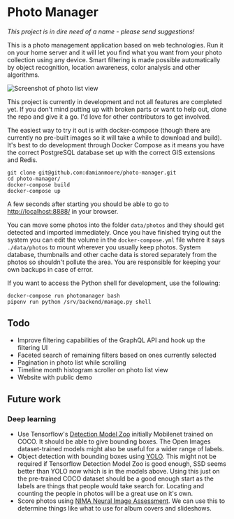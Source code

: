 # Photo Manager

*This project is in dire need of a name - please send suggestions!*

This is a photo management application based on web technologies. Run it on your home server and it will let you find what you want from your photo collection using any device. Smart filtering is made possible automatically by object recognition, location awareness, color analysis and other algorithms.

![Screenshot of photo list view](https://epixstudios.co.uk/uploads/filer_public/31/25/3125a68a-046a-443b-be24-59bbe210bdb6/photo_list.jpg)

This project is currently in development and not all features are completed yet. If you don't mind putting up with broken parts or want to help out, clone the repo and give it a go. I'd love for other contributors to get involved.

The easiest way to try it out is with docker-compose (though there are currently no pre-built images so it will take a while to download and build). It's best to do development through Docker Compose as it means you have the correct PostgreSQL database set up with the correct GIS extensions and Redis.

```
git clone git@github.com:damianmoore/photo-manager.git
cd photo-manager/
docker-compose build
docker-compose up
```

A few seconds after starting you should be able to go to [http://localhost:8888/](http://localhost:8888/) in your browser.

You can move some photos into the folder `data/photos` and they should get detected and imported immediately. Once you have finished trying out the system you can edit the volume in the `docker-compose.yml` file where it says `./data/photos` to mount wherever you usually keep photos. System database, thumbnails and other cache data is stored separately from the photos so shouldn't pollute the area. You are responsible for keeping your own backups in case of error.

If you want to access the Python shell for development, use the following:

```
docker-compose run photomanager bash
pipenv run python /srv/backend/manage.py shell
```


## Todo

* Improve filtering capabilities of the GraphQL API and hook up the filtering UI
* Faceted search of remaining filters based on ones currently selected
* Pagination in photo list while scrolling
* Timeline month histogram scroller on photo list view
* Website with public demo


## Future work

### Deep learning

* Use Tensorflow's [Detection Model Zoo](https://github.com/tensorflow/models/blob/master/research/object_detection/g3doc/detection_model_zoo.md) initially Mobilenet trained on COCO. It should be able to give bounding boxes. The Open Images dataset-trained models might also be useful for a wider range of labels.
* Object detection with bounding boxes using [YOLO](https://pjreddie.com/darknet/yolo/). This might not be required if Tensorflow Detection Model Zoo is good enough, SSD seems better than YOLO now which is in the models above. Using this just on the pre-trained COCO dataset should be a good enough start as the labels are things that people would take search for. Locating and counting the people in photos will be a great use on it's own.
* Score photos using [NIMA Neural Image Assessment](https://research.googleblog.com/2017/12/introducing-nima-neural-image-assessment.html). We can use this to determine things like what to use for album covers and slideshows.
